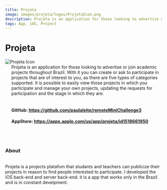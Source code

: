 ```yaml
---
title: Projeta
image: images/projeta/logos/ProjetaIcon.png
description: Projeta is an application for those looking to advertise or join academic projects throughout Brazil.
tags: App, iOS, Project
---
```


#  Projeta

<div class="icon-description">
    <div>
        <img class="icon" src="/images/projeta/logos/ProjetaIcon.png" alt="Projeta Icon"/>
    </div>
    <div style="margin-left: 20px;">
        Projeta is an application for those looking to advertise or join academic projects throughout Brazil. With it you can create or ask to participate in projects that are of interest to you, as there are five types of categories supported. It is possible to easily view those projects in which you participate and manage your own projects, updating the requests for participation and the stage in which they are.
        <br/><br/>
        <h4> GitHub: <a href="https://github.com/paulaleite/remoteMiniChallenge3">https://github.com/paulaleite/remoteMiniChallenge3</a> </h4>
        <h4> AppStore: <a href="https://apps.apple.com/us/app/projeta/id1518661950">https://apps.apple.com/us/app/projeta/id1518661950</a> </h4>
    </div>
</div>

<br/><br/>

### About

<br/>

<div>
Projeta is a projects platafom that studants and teachers can publicize their projects in reason to find people interested to participate. I developed the iOS back-end and server back-end. it is a app that works only in the Brazil and is in constant develpment.
</div>








